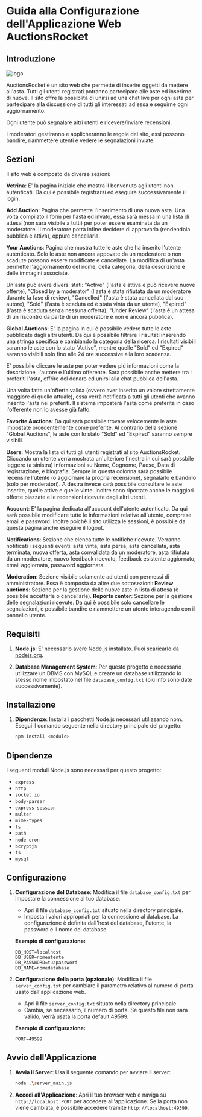 # Guida alla Configurazione dell'Applicazione Web AuctionsRocket

## Introduzione

![logo](https://github.com/user-attachments/assets/36e3bfe0-dfb8-4a08-8095-497fe1a8c462)

AuctionsRocket è un sito web che permette di inserire oggetti da mettere all'asta. Tutti gli utenti registrati potranno partecipare alle aste ed inserirne di nuove. Il sito offre la possiblità di unirsi ad una chat live per ogni asta per partecipare alla discussione di tutti gli interessati ad essa e seguirne ogni aggiornamento.

Ogni utente può segnalare altri utenti e ricevere/inviare recensioni.

I moderatori gestiranno e applicheranno le regole del sito, essi possono bandire, riammettere utenti e vedere le segnalazioni inviate.

## Sezioni

Il sito web è composto da diverse sezioni:

**Vetrina**: E' la pagina iniziale che mostra il benvenuto agli utenti non autenticati. Da qui è possibile registrarsi ed eseguire successivamente il login.

**Add Auction**: Pagina che permette l'inserimento di una nuova asta. Una volta compilato il form per l'asta ed invato, essa sarà messa in una lista di attesa (non sarà visibile a tutti) per poter essere esaminata da un moderatore. Il moderatore potrà infine decidere di approvarla (rendendola pubblica e attiva), oppure cancellarla.

**Your Auctions**: Pagina che mostra tutte le aste che ha inserito l'utente autenticato.
Solo le aste non ancora appovate da un moderatore o non scadute possono essere modificate e cancellate. La modifica di un'asta permette l'aggiornamento del nome, della categoria, della descrizione e delle immagini associate.

Un'asta può avere diversi stati: "Active" (l'asta è attiva e può ricevere nuove offerte), "Closed by a moderator" (l'asta è stata rifiutata da un moderatore durante la fase di review), "Cancelled" (l'asta è stata cancellata dal suo autore), "Sold" (l'asta è scaduta ed è stata vinta da un utente), "Expired" (l'asta è scaduta senza nessuna offerta), "Under Review" (l'asta è un attesa di un riscontro da parte di un moderatore e non è ancora pubblica).

**Global Auctions**: E' la pagina in cui è possibile vedere tutte le aste pubblicate dagli altri utenti. Da qui è possibile filtrare i risultati inserendo una stringa specifica e cambiando la categoria della ricerca.
I risultati visibili saranno le aste con lo stato "Active", mentre quelle "Sold" ed "Expired" saranno visibili solo fino alle 24 ore successive alla loro scadenza.

E' possibile cliccare le aste per poter vedere più informazioni come la descrizione, l'autore e l'ultimo offerente. Sarà possibile anche mettere tra i preferiti l'asta, offrire del denaro ed unirsi alla chat pubblica dell'asta.

Una volta fatta un'offerta valida (ovvero aver inserito un valore strettamente maggiore di quello attuale), essa verrà notificata a tutti gli utenti che avanno inserito l'asta nei preferiti. Il sistema imposterà l'asta come preferita in caso l'offerente non lo avesse già fatto.

**Favorite Auctions**: Da qui sarà possibile trovare velocemente le aste impostate prcedentemente come preferite. Al contrario della sezione "Global Auctions", le aste con lo stato "Sold" ed "Expired" saranno sempre visibili.

**Users**: Mostra la lista di tutti gli utenti registrati al sito AuctionsRocket. Cliccando un utente verrà mostrata un'ulteriore finestra in cui sarà possbile leggere (a sinistra) informazioni su Nome, Cognome, Paese, Data di registrazione, e biografia. Sempre in questa colonna sarà possibile recensire l'utente (o aggiornare la propria recensione), segnalarlo e bandirlo (solo per moderatori). A destra invece sarà possibile consultare le aste inserite, quelle attive e quelle vinte. Inoltre sono riportate anche le maggiori offerte piazzate e le recensioni ricevute dagli altri utenti.

**Account**: E' la pagina dedicata all'account dell'utente autenticato. Da qui sarà possibile modificare tutte le informazioni relative all'utente, comprese email e password.
Inoltre poichè il sito utilizza le sessioni, è possibile da questa pagina anche eseguire il logout.

**Notifications**: Sezione che elenca tutte le notifiche ricevute. Verranno notificati i seguenti eventi: asta vinta, asta persa, asta cancellata, asta terminata, nuova offerta, asta convalidata da un moderatore, asta rifiutata da un moderatore, nuovo feedback ricevuto, feedback esistente aggiornato, email aggiornata, password aggiornata.

**Moderation**: Sezione visibile solamente ad utenti con permessi di amministratore. Essa è composta da altre due sottosezioni: 
**Review auctions**: Sezione per la gestione delle nuove aste in lista di attesa (è possibile accettarle o cancellarle).
**Reports center**: Sezione per la gestione delle segnalazioni ricevute. Da qui è possibile solo cancellare le segnalazioni, è possibile bandire e riammettere un utente interagendo con il pannello utente.

## Requisiti

1. **Node.js**: E' necessario avere Node.js installato. Puoi scaricarlo da [nodejs.org](https://nodejs.org/).

2. **Database Management System**: Per questo progetto è necessario utilizzare un DBMS con MySQL e creare un database utilizzando lo stesso nome impostato nel file `database_config.txt` (più info sono date successivamente).

## Installazione

1. **Dipendenze**: Installa i pacchetti Node.js necessari utilizzando npm. Esegui il comando seguente nella directory principale del progetto:

    ```bash
    npm install <module>
    ```

## Dipendenze

I seguenti moduli Node.js sono necessari per questo progetto:

- `express`
- `http`
- `socket.io`
- `body-parser`
- `express-session`
- `multer`
- `mime-types`
- `fs`
- `path`
- `node-cron`
- `bcryptjs`
- `fs`
- `mysql`

## Configurazione

1. **Configurazione del Database**: Modifica il file `database_config.txt` per impostare la connessione al tuo database.

    - Apri il file `database_config.txt` situato nella directory principale.
    - Imposta i valori appropriati per la connessione al database. La configurazione è definita dall'host del database, l'utente, la password e il nome del database.

    **Esempio di configurazione:**

    ```
    DB_HOST=localhost
    DB_USER=nomeutente
    DB_PASSWORD=tuapassword
    DB_NAME=nomedatabase
    ```

2. **Configurazione della porta (opzionale)**: Modifica il file `server_config.txt` per cambiare il parametro relativo al numero di porta usato dall'applicazione web.

    - Apri il file `server_config.txt` situato nella directory principale.
    - Cambia, se necessario, il numero di porta. Se questo file non sarà valido, verrà usata la porta default 49599.

    **Esempio di configurazione:**

    ```
    PORT=49599
    ```

## Avvio dell'Applicazione

1. **Avvia il Server**: Usa il seguente comando per avviare il server:

    ```bash
    node .\server_main.js
    ```

2. **Accedi all'Applicazione**: Apri il tuo browser web e naviga su `http://localhost:PORT` per accedere all'applicazione. Se la porta non viene cambiata, è possibile accedere tramite `http://localhost:49599`.


